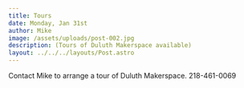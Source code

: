 ```yaml
---
title: Tours
date: Monday, Jan 31st
author: Mike
image: /assets/uploads/post-002.jpg
description: (Tours of Duluth Makerspace available)
layout: ../../../layouts/Post.astro
---
```


Contact Mike to arrange a tour of Duluth Makerspace. 218-461-0069
